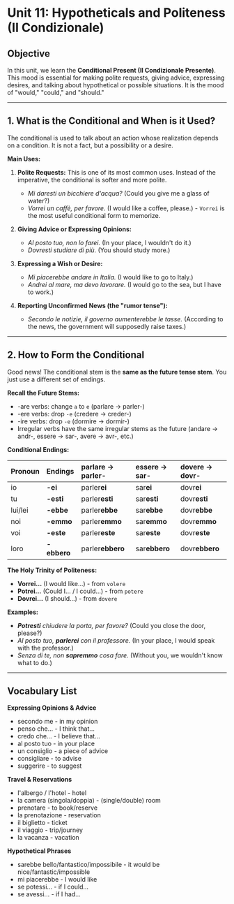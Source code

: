
# Unit 11: Hypotheticals and Politeness (Il Condizionale)

## Objective

In this unit, we learn the **Conditional Present (Il Condizionale Presente)**. This mood is essential for making polite requests, giving advice, expressing desires, and talking about hypothetical or possible situations. It is the mood of "would," "could," and "should."

---

## 1. What is the Conditional and When is it Used?

The conditional is used to talk about an action whose realization depends on a condition. It is not a fact, but a possibility or a desire.

**Main Uses:**

1.  **Polite Requests:** This is one of its most common uses. Instead of the imperative, the conditional is softer and more polite.
    *   *Mi daresti un bicchiere d'acqua?* (Could you give me a glass of water?)
    *   *Vorrei un caffè, per favore.* (I would like a coffee, please.) - `Vorrei` is the most useful conditional form to memorize.

2.  **Giving Advice or Expressing Opinions:**
    *   *Al posto tuo, non lo farei.* (In your place, I wouldn't do it.)
    *   *Dovresti studiare di più.* (You should study more.)

3.  **Expressing a Wish or Desire:**
    *   *Mi piacerebbe andare in Italia.* (I would like to go to Italy.)
    *   *Andrei al mare, ma devo lavorare.* (I would go to the sea, but I have to work.)

4.  **Reporting Unconfirmed News (the "rumor tense"):**
    *   *Secondo le notizie, il governo aumenterebbe le tasse.* (According to the news, the government will supposedly raise taxes.)

---

## 2. How to Form the Conditional

Good news! The conditional stem is the **same as the future tense stem**. You just use a different set of endings.

**Recall the Future Stems:**
*   -are verbs: change `a` to `e` (parlare -> parler-)
*   -ere verbs: drop `-e` (credere -> creder-)
*   -ire verbs: drop `-e` (dormire -> dormir-)
*   Irregular verbs have the same irregular stems as the future (andare -> andr-, essere -> sar-, avere -> avr-, etc.)

**Conditional Endings:**

| Pronoun | Endings | parlare -> parler- | essere -> sar- | dovere -> dovr- |
| :------ | :------ | :----------------- | :------------- | :-------------- |
| io      | **-ei** | parler**ei**       | sar**ei**      | dovr**ei**      |
| tu      | **-esti**| parler**esti**     | sar**esti**    | dovr**esti**    |
| lui/lei | **-ebbe**| parler**ebbe**     | sar**ebbe**    | dovr**ebbe**    |
| noi     | **-emmo**| parler**emmo**     | sar**emmo**    | dovr**emmo**    |
| voi     | **-este**| parler**este**     | sar**este**    | dovr**este**    |
| loro    | **-ebbero**| parler**ebbero**   | sar**ebbero**  | dovr**ebbero**  |

**The Holy Trinity of Politeness:**
*   **Vorrei...** (I would like...) - from `volere`
*   **Potrei...** (Could I... / I could...) - from `potere`
*   **Dovrei...** (I should...) - from `dovere`

**Examples:**

*   ***Potresti** chiudere la porta, per favore?* (Could you close the door, please?)
*   *Al posto tuo, **parlerei** con il professore.* (In your place, I would speak with the professor.)
*   *Senza di te, non **sapremmo** cosa fare.* (Without you, we wouldn't know what to do.)

---

## Vocabulary List

**Expressing Opinions & Advice**
*   secondo me - in my opinion
*   penso che... - I think that...
*   credo che... - I believe that...
*   al posto tuo - in your place
*   un consiglio - a piece of advice
*   consigliare - to advise
*   suggerire - to suggest

**Travel & Reservations**
*   l'albergo / l'hotel - hotel
*   la camera (singola/doppia) - (single/double) room
*   prenotare - to book/reserve
*   la prenotazione - reservation
*   il biglietto - ticket
*   il viaggio - trip/journey
*   la vacanza - vacation

**Hypothetical Phrases**
*   sarebbe bello/fantastico/impossibile - it would be nice/fantastic/impossible
*   mi piacerebbe - I would like
*   se potessi... - if I could...
*   se avessi... - if I had...
